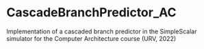 # CascadeBranchPredictor_AC
Implementation of a cascaded branch predictor in the SimpleScalar simulator for the Computer Architecture course (URV, 2022)
